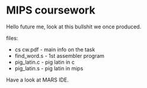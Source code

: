 # MIPS coursework

Hello future me, look at this bullshit we once produced.

files:
- cs cw.pdf - main info on the task
- find_word.s  - 1st assembler program
- pig_latin.c  - pig latin in c
- pig_latin.s  - pig latin in mips

Have a look at MARS IDE.
